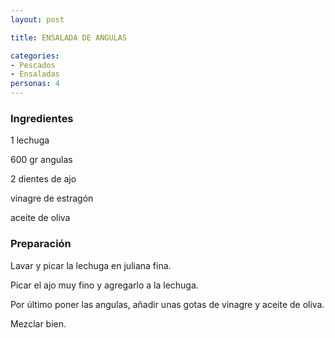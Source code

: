 ```yaml
---
layout: post

title: ENSALADA DE ANGULAS

categories:
- Pescados
- Ensaladas
personas: 4 
---
```

<h3>Ingredientes</h3>
1 lechuga

600 gr angulas

2 dientes de ajo

vinagre de estragón

aceite de oliva

<h3>Preparación</h3>
Lavar y picar la lechuga en juliana fina.

Picar el ajo muy fino y agregarlo a la lechuga.

Por último poner las angulas, añadir unas gotas de vinagre y aceite de oliva.

Mezclar bien.